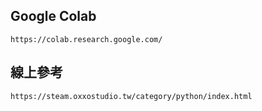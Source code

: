 ## Google Colab
```
https://colab.research.google.com/
```
## 線上參考
```
https://steam.oxxostudio.tw/category/python/index.html
```

